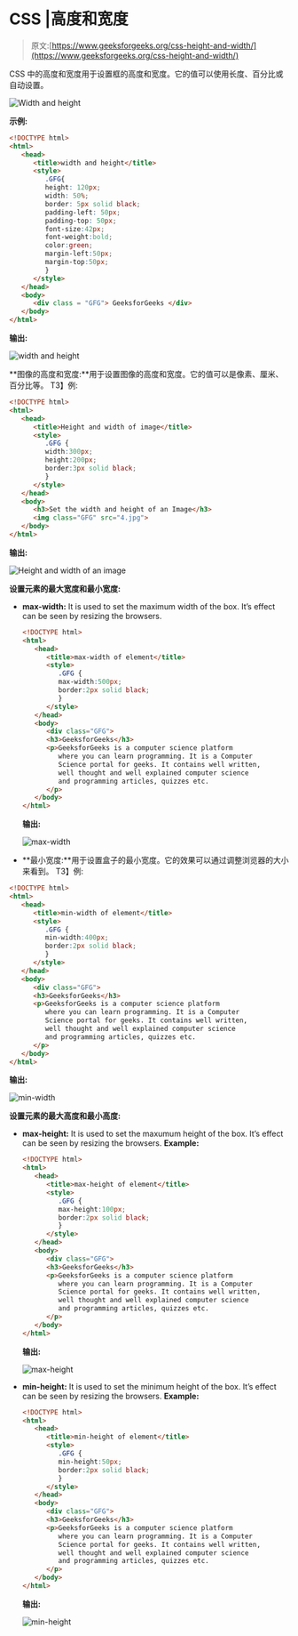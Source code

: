 # CSS |高度和宽度

> 原文:[https://www.geeksforgeeks.org/css-height-and-width/](https://www.geeksforgeeks.org/css-height-and-width/)

CSS 中的高度和宽度用于设置框的高度和宽度。它的值可以使用长度、百分比或自动设置。

![Width and height](img/cfb65b20cc236a65ac6eaf12ce0c9165.png)

**示例:**

```html
<!DOCTYPE html>
<html>
   <head>
      <title>width and height</title>
      <style>
         .GFG{
         height: 120px;
         width: 50%;
         border: 5px solid black;
         padding-left: 50px;
         padding-top: 50px;
         font-size:42px;
         font-weight:bold;
         color:green;
         margin-left:50px;
         margin-top:50px;
         }
      </style>
   </head>
   <body>
      <div class = "GFG"> GeeksforGeeks </div>
   </body>
</html>
```

**输出:**

![width and height](img/7c51bb38c27d4e03e9a1c93071ff70f5.png)

**图像的高度和宽度:**用于设置图像的高度和宽度。它的值可以是像素、厘米、百分比等。
T3】例:

```html
<!DOCTYPE html>
<html>
   <head>
      <title>Height and width of image</title>
      <style>
         .GFG {
         width:300px;
         height:200px;
         border:3px solid black;
         }
      </style>
   </head>
   <body>
      <h3>Set the width and height of an Image</h3>
      <img class="GFG" src="4.jpg">
   </body>
</html>
```

**输出:**

![Height and width of an image](img/9c055b99e1aec5e1e078ba115565c887.png)

**设置元素的最大宽度和最小宽度:**

*   **max-width:** It is used to set the maximum width of the box. It’s effect can be seen by resizing the browsers.

    ```html
    <!DOCTYPE html>
    <html>
       <head>
          <title>max-width of element</title>
          <style>
             .GFG {
             max-width:500px;
             border:2px solid black;
             }
          </style>
       </head>
       <body>
          <div class="GFG">
          <h3>GeeksforGeeks</h3>
          <p>GeeksforGeeks is a computer science platform
             where you can learn programming. It is a Computer 
             Science portal for geeks. It contains well written,
             well thought and well explained computer science 
             and programming articles, quizzes etc.
          </p>
       </body>
    </html>
    ```

    **输出:**

    ![max-width](img/362eca0fda3c08007e2346b8433fde99.png)

*   **最小宽度:**用于设置盒子的最小宽度。它的效果可以通过调整浏览器的大小来看到。
    T3】例:

```html
<!DOCTYPE html>
<html>
   <head>
      <title>min-width of element</title>
      <style>
         .GFG {
         min-width:400px;
         border:2px solid black;
         }
      </style>
   </head>
   <body>
      <div class="GFG">
      <h3>GeeksforGeeks</h3>
      <p>GeeksforGeeks is a computer science platform
         where you can learn programming. It is a Computer 
         Science portal for geeks. It contains well written,
         well thought and well explained computer science 
         and programming articles, quizzes etc.
      </p>
   </body>
</html>
```

**输出:**

![min-width](img/dcb66cc513310d5511b3656bc634178d.png)

**设置元素的最大高度和最小高度:**

*   **max-height:** It is used to set the maxumum height of the box. It’s effect can be seen by resizing the browsers.
    **Example:**

    ```html
    <!DOCTYPE html>
    <html>
       <head>
          <title>max-height of element</title>
          <style>
             .GFG {
             max-height:100px;
             border:2px solid black;
             }
          </style>
       </head>
       <body>
          <div class="GFG">
          <h3>GeeksforGeeks</h3>
          <p>GeeksforGeeks is a computer science platform
             where you can learn programming. It is a Computer 
             Science portal for geeks. It contains well written,
             well thought and well explained computer science 
             and programming articles, quizzes etc.
          </p>
       </body>
    </html>
    ```

    **输出:**

    ![max-height](img/8c80e45dd40d1bc4bbc09a994498eb74.png)

*   **min-height:** It is used to set the minimum height of the box. It’s effect can be seen by resizing the browsers.
    **Example:**

    ```html
    <!DOCTYPE html>
    <html>
       <head>
          <title>min-height of element</title>
          <style>
             .GFG {
             min-height:50px;
             border:2px solid black;
             }
          </style>
       </head>
       <body>
          <div class="GFG">
          <h3>GeeksforGeeks</h3>
          <p>GeeksforGeeks is a computer science platform
             where you can learn programming. It is a Computer 
             Science portal for geeks. It contains well written,
             well thought and well explained computer science 
             and programming articles, quizzes etc.
          </p>
       </body>
    </html>
    ```

    **输出:**

    ![min-height](img/8a8062546a1094fdd182d775f9b496d6.png)